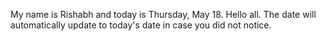 My name is Rishabh and today is Thursday, May 18. Hello all. The date will automatically update to today's date in case you did not notice.
